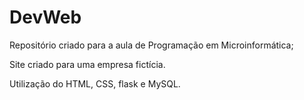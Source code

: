 # DevWeb
Repositório criado para a aula de Programação em Microinformática;

Site criado para uma empresa fictícia.

Utilização do HTML, CSS, flask e MySQL.
